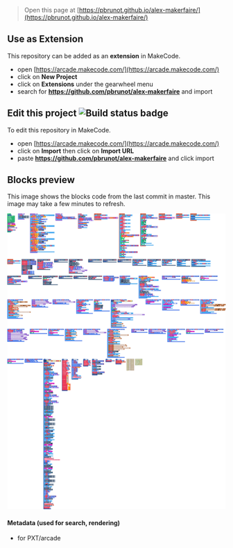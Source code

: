  


> Open this page at [https://pbrunot.github.io/alex-makerfaire/](https://pbrunot.github.io/alex-makerfaire/)

## Use as Extension

This repository can be added as an **extension** in MakeCode.

* open [https://arcade.makecode.com/](https://arcade.makecode.com/)
* click on **New Project**
* click on **Extensions** under the gearwheel menu
* search for **https://github.com/pbrunot/alex-makerfaire** and import

## Edit this project ![Build status badge](https://github.com/pbrunot/alex-makerfaire/workflows/MakeCode/badge.svg)

To edit this repository in MakeCode.

* open [https://arcade.makecode.com/](https://arcade.makecode.com/)
* click on **Import** then click on **Import URL**
* paste **https://github.com/pbrunot/alex-makerfaire** and click import

## Blocks preview

This image shows the blocks code from the last commit in master.
This image may take a few minutes to refresh.

![A rendered view of the blocks](https://github.com/pbrunot/alex-makerfaire/raw/master/.github/makecode/blocks.png)

#### Metadata (used for search, rendering)

* for PXT/arcade
<script src="https://makecode.com/gh-pages-embed.js"></script><script>makeCodeRender("{{ site.makecode.home_url }}", "{{ site.github.owner_name }}/{{ site.github.repository_name }}");</script>
